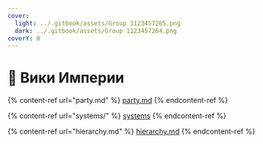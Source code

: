 ```yaml
---
cover:
  light: ../.gitbook/assets/Group 1123457265.png
  dark: ../.gitbook/assets/Group 1123457264.png
coverY: 0
---
```


# 📖 Вики Империи

{% content-ref url="party.md" %}
[party.md](party.md)
{% endcontent-ref %}

{% content-ref url="systems/" %}
[systems](systems/)
{% endcontent-ref %}

{% content-ref url="hierarchy.md" %}
[hierarchy.md](hierarchy.md)
{% endcontent-ref %}
